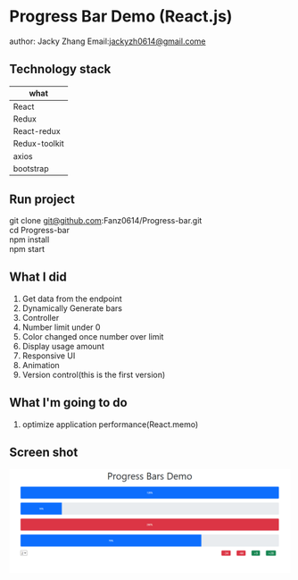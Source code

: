 Progress Bar Demo (React.js)
====
author: Jacky Zhang  Email:jackyzh0614@gmail.come  

Technology stack
----------

| what   |
| ---------- |
| React    | 
| Redux     |
| React-redux     | 
| Redux-toolkit     | 
| axios     |
| bootstrap    | 


Run project
-----------
git clone git@github.com:Fanz0614/Progress-bar.git <br>
cd Progress-bar <br>
npm install <br>
npm start <br>

What I did 
---------
1. Get data from the endpoint
2. Dynamically Generate bars
3. Controller
4. Number limit under 0
5. Color changed once number over limit
6. Display usage amount
7. Responsive UI
8. Animation
9. Version control(this is the first version)

What I'm going to do
--------------
1. optimize application performance(React.memo)

Screen shot
-----------
![Alt text](https://raw.githubusercontent.com/Fanz0614/pic/master/snapshot.PNG)


